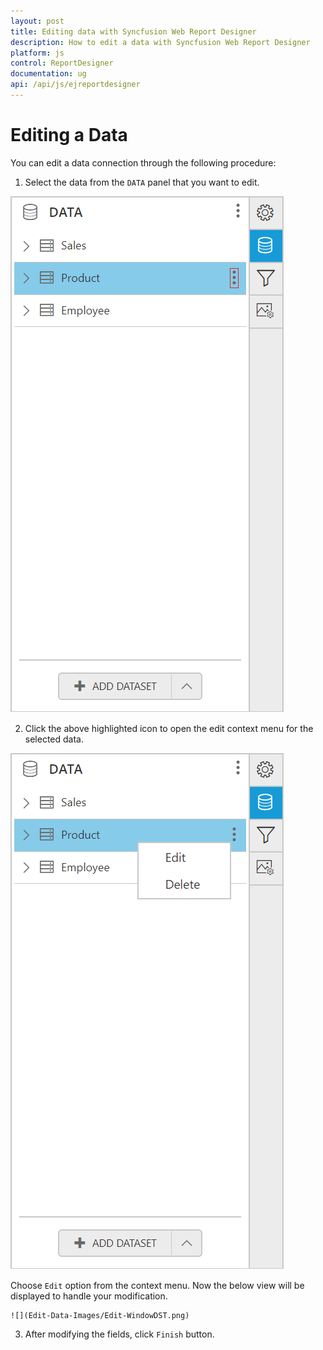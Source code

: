 ```yaml
---
layout: post
title: Editing data with Syncfusion Web Report Designer
description: How to edit a data with Syncfusion Web Report Designer
platform: js
control: ReportDesigner
documentation: ug
api: /api/js/ejreportdesigner
---
```


# Editing a Data

You can edit a data connection through the following procedure:

1. Select the data from the `DATA` panel that you want to edit.

![](Edit-Data-Images/Editing-Dataset.png)

2. Click the above highlighted icon to open the edit context menu for the selected data.

![](Edit-Data-Images/Edit-ContextDST.png)

   Choose `Edit` option from the context menu. Now the below view will be displayed to handle your modification.

    ![](Edit-Data-Images/Edit-WindowDST.png)

3. After modifying the fields, click `Finish` button.